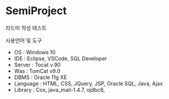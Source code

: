 # SemiProject
리드미 작성 테스트

사용언어 및 도구
- OS : Windows 10
- IDE : Eclipse, VSCode, SQL Developer
- Server : Tocat v.90
- Was : TomCat v9.0
- DBMS : Oracle 11g XE
- Language : HTML, CSS, JQuery, JSP, Oracle SQL, Java, Ajax
- Library : Cos, java_mail-1.4.7, ojdbc6,
